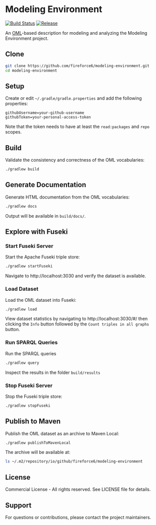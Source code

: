 # Modeling Environment

[![Build Status](https://github.com/fireforce6-f25/modeling-environment/actions/workflows/ci.yml/badge.svg)](https://github.com/fireforce6-f25/modeling-environment/actions/workflows/ci.yml)
[![Release](https://img.shields.io/github/v/release/fireforce6-f25/modeling-environment?label=Release)](https://github.com/fireforce6-f25/modeling-environment/releases/latest)


An [OML](https://github.com/opencaesar/oml)-based description for modeling and analyzing the Modeling Environment project.

## Clone

```bash
git clone https://github.com/fireforce6/modeling-environment.git
cd modeling-environment
```

## Setup

Create or edit `~/.gradle/gradle.properties` and add the following properties:

```properties
githubUsername=your-github-username
githubToken=your-personal-access-token
```

Note that the token needs to have at least the `read:packages` and `repo` scopes.

## Build

Validate the consistency and correctness of the OML vocabularies:

```bash
./gradlew build
```

## Generate Documentation

Generate HTML documentation from the OML vocabularies:

```bash
./gradlew docs
```

Output will be available in `build/docs/`.

## Explore with Fuseki

### Start Fuseki Server

Start the Apache Fuseki triple store:

```bash
./gradlew startFuseki
```

Navigate to http://localhost:3030 and verify the dataset is available.

### Load Dataset

Load the OML dataset into Fuseki:

```bash
./gradlew load
```

View dataset statistics by navigating to http://localhost:3030/#/ then clicking the `Info` button followed by the `Count triples in all graphs` button.

### Run SPARQL Queries

Run the SPARQL queries

```bash
./gradlew query
```

Inspect the results in the folder `build/results`

### Stop Fuseki Server

Stop the Fuseki triple store:

```bash
./gradlew stopFuseki
```

## Publish to Maven

Publish the OML dataset as an archive to Maven Local:

```bash
./gradlew publishToMavenLocal
```

The archive will be available at:

```bash
ls ~/.m2/repository/io/github/fireforce6/modeling-environment
```

## License

Commercial License - All rights reserved. See LICENSE file for details.

## Support

For questions or contributions, please contact the project maintainers.
